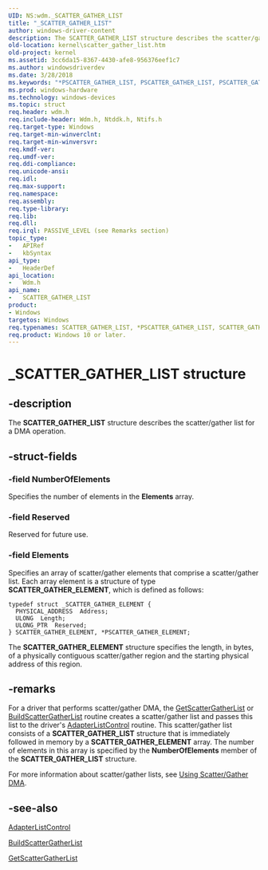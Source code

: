 ```yaml
---
UID: NS:wdm._SCATTER_GATHER_LIST
title: "_SCATTER_GATHER_LIST"
author: windows-driver-content
description: The SCATTER_GATHER_LIST structure describes the scatter/gather list for a DMA operation.
old-location: kernel\scatter_gather_list.htm
old-project: kernel
ms.assetid: 3cc6da15-8367-4430-afe8-956376eef1c7
ms.author: windowsdriverdev
ms.date: 3/28/2018
ms.keywords: "*PSCATTER_GATHER_LIST, PSCATTER_GATHER_LIST, PSCATTER_GATHER_LIST structure pointer [Kernel-Mode Driver Architecture], SCATTER_GATHER_LIST, SCATTER_GATHER_LIST structure [Kernel-Mode Driver Architecture], _SCATTER_GATHER_LIST, kernel.scatter_gather_list, kstruct_d_b8c13069-6d90-4fcf-8582-c57bf11509ea.xml, wdm/PSCATTER_GATHER_LIST, wdm/SCATTER_GATHER_LIST"
ms.prod: windows-hardware
ms.technology: windows-devices
ms.topic: struct
req.header: wdm.h
req.include-header: Wdm.h, Ntddk.h, Ntifs.h
req.target-type: Windows
req.target-min-winverclnt: 
req.target-min-winversvr: 
req.kmdf-ver: 
req.umdf-ver: 
req.ddi-compliance: 
req.unicode-ansi: 
req.idl: 
req.max-support: 
req.namespace: 
req.assembly: 
req.type-library: 
req.lib: 
req.dll: 
req.irql: PASSIVE_LEVEL (see Remarks section)
topic_type:
-	APIRef
-	kbSyntax
api_type:
-	HeaderDef
api_location:
-	Wdm.h
api_name:
-	SCATTER_GATHER_LIST
product:
- Windows
targetos: Windows
req.typenames: SCATTER_GATHER_LIST, *PSCATTER_GATHER_LIST, SCATTER_GATHER_LIST, *PSCATTER_GATHER_LIST
req.product: Windows 10 or later.
---
```


# _SCATTER_GATHER_LIST structure


## -description


The <b>SCATTER_GATHER_LIST</b> structure describes the scatter/gather list for a DMA operation.


## -struct-fields




### -field NumberOfElements

Specifies the number of elements in the <b>Elements</b> array.


### -field Reserved

Reserved for future use.


### -field Elements

Specifies an array of scatter/gather elements that comprise a scatter/gather list. Each array element is a structure of type <b>SCATTER_GATHER_ELEMENT</b>, which is defined as follows:

<pre class="syntax" xml:space="preserve"><code>typedef struct _SCATTER_GATHER_ELEMENT {
  PHYSICAL_ADDRESS  Address;
  ULONG  Length;
  ULONG_PTR  Reserved;
} SCATTER_GATHER_ELEMENT, *PSCATTER_GATHER_ELEMENT;</code></pre>
The <b>SCATTER_GATHER_ELEMENT</b> structure specifies the length, in bytes, of a physically contiguous scatter/gather region and the starting physical address of this region.


## -remarks



For a driver that performs scatter/gather DMA, the <a href="https://msdn.microsoft.com/library/windows/hardware/ff546531">GetScatterGatherList</a> or <a href="https://msdn.microsoft.com/library/windows/hardware/ff540689">BuildScatterGatherList</a> routine creates a scatter/gather list and passes this list to the driver's <a href="https://msdn.microsoft.com/library/windows/hardware/ff540513">AdapterListControl</a> routine. This scatter/gather list consists of a <b>SCATTER_GATHER_LIST</b> structure that is immediately followed in memory by a <b>SCATTER_GATHER_ELEMENT</b> array. The number of elements in this array is specified by the <b>NumberOfElements</b> member of the <b>SCATTER_GATHER_LIST</b> structure.

For more information about scatter/gather lists, see <a href="https://msdn.microsoft.com/library/windows/hardware/ff565510">Using Scatter/Gather DMA</a>.




## -see-also




<a href="https://msdn.microsoft.com/library/windows/hardware/ff540513">AdapterListControl</a>



<a href="https://msdn.microsoft.com/library/windows/hardware/ff540689">BuildScatterGatherList</a>



<a href="https://msdn.microsoft.com/library/windows/hardware/ff546531">GetScatterGatherList</a>
 

 

